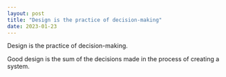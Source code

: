 ```yaml
---
layout: post
title: "Design is the practice of decision-making"
date: 2023-01-23
---
```



Design is the practice of decision-making.

Good design is the sum of the decisions made in the process of creating a system.
